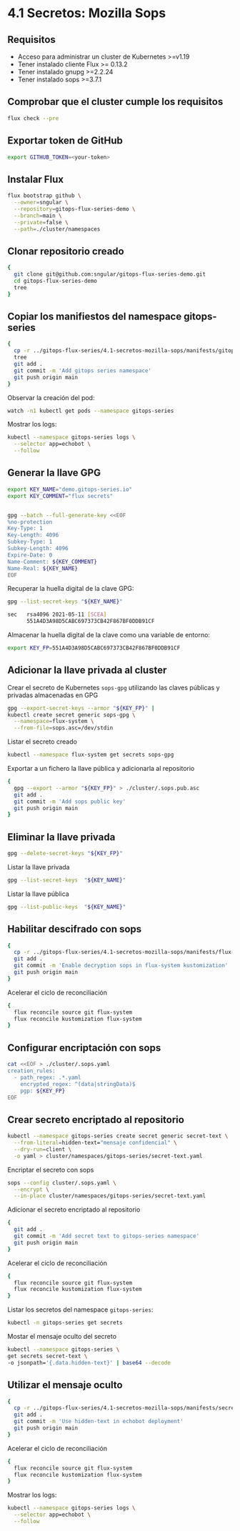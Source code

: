 # 4.1 Secretos: Mozilla Sops

## Requisitos

* Acceso para administrar un cluster de Kubernetes >=v1.19
* Tener instalado cliente Flux >= 0.13.2
* Tener instalado gnupg >=2.2.24
* Tener instalado sops >=3.7.1

## Comprobar que el cluster cumple los requisitos

```bash
flux check --pre
```

## Exportar token de GitHub

```bash
export GITHUB_TOKEN=<your-token>
```

## Instalar Flux

```bash
flux bootstrap github \
  --owner=sngular \
  --repository=gitops-flux-series-demo \
  --branch=main \
  --private=false \
  --path=./cluster/namespaces
```

## Clonar repositorio creado

```bash
{
  git clone git@github.com:sngular/gitops-flux-series-demo.git
  cd gitops-flux-series-demo
  tree
}
```

## Copiar los manifiestos del namespace gitops-series

```bash
{
  cp -r ../gitops-flux-series/4.1-secretos-mozilla-sops/manifests/gitops-series cluster/namespaces
  tree
  git add .
  git commit -m 'Add gitops series namespace'
  git push origin main
}
```

Observar la creación del pod:

```bash
watch -n1 kubectl get pods --namespace gitops-series
```

Mostrar los logs:

```bash
kubectl --namespace gitops-series logs \
  --selector app=echobot \
  --follow
```

## Generar la llave GPG

```bash
export KEY_NAME="demo.gitops-series.io"
export KEY_COMMENT="flux secrets"


gpg --batch --full-generate-key <<EOF
%no-protection
Key-Type: 1
Key-Length: 4096
Subkey-Type: 1
Subkey-Length: 4096
Expire-Date: 0
Name-Comment: ${KEY_COMMENT}
Name-Real: ${KEY_NAME}
EOF
```

Recuperar la huella digital de la clave GPG:

```bash
gpg --list-secret-keys "${KEY_NAME}"

sec   rsa4096 2021-05-11 [SCEA]
      551A4D3A98D5CABC697373CB42F867BF0DDB91CF
```

Almacenar la huella digital de la clave como una variable de entorno:

```bash
export KEY_FP=551A4D3A98D5CABC697373CB42F867BF0DDB91CF
```

## Adicionar la llave privada al cluster

Crear el secreto de Kubernetes `sops-gpg` utilizando las claves públicas y privadas almacenadas en GPG

```bash
gpg --export-secret-keys --armor "${KEY_FP}" |
kubectl create secret generic sops-gpg \
  --namespace=flux-system \
  --from-file=sops.asc=/dev/stdin
```

Listar el secreto creado

```bash
kubectl --namespace flux-system get secrets sops-gpg
```

Exportar a un fichero la llave pública y adicionarla al repositorio

```bash
{
  gpg --export --armor "${KEY_FP}" > ./cluster/.sops.pub.asc
  git add .
  git commit -m 'Add sops public key'
  git push origin main
}
```

## Eliminar la llave privada

```bash
gpg --delete-secret-keys "${KEY_FP}"
```

Listar la llave privada

```bash
gpg --list-secret-keys  "${KEY_NAME}"
```

Listar la llave pública

```bash
gpg --list-public-keys  "${KEY_NAME}"
```

## Habilitar descifrado con sops

```bash
{
  cp -r ../gitops-flux-series/4.1-secretos-mozilla-sops/manifests/flux-system/ cluster/namespaces/flux-system/
  git add .
  git commit -m 'Enable decryption sops in flux-system kustomization'
  git push origin main
}
```

Acelerar el ciclo de reconciliación

```bash
{
  flux reconcile source git flux-system
  flux reconcile kustomization flux-system
}
```

## Configurar encriptación con sops

```bash
cat <<EOF > ./cluster/.sops.yaml
creation_rules:
  - path_regex: .*.yaml
    encrypted_regex: ^(data|stringData)$
    pgp: ${KEY_FP}
EOF
```

## Crear secreto encriptado al repositorio

```bash
kubectl --namespace gitops-series create secret generic secret-text \
  --from-literal=hidden-text="mensaje confidencial" \
  --dry-run=client \
  -o yaml > cluster/namespaces/gitops-series/secret-text.yaml
```

Encriptar el secreto con sops

```bash
sops --config cluster/.sops.yaml \
  --encrypt \
  --in-place cluster/namespaces/gitops-series/secret-text.yaml
```

Adicionar el secreto encriptado al repositorio

```bash
{
  git add .
  git commit -m 'Add secret text to gitops-series namespace'
  git push origin main
}
```

Acelerar el ciclo de reconciliación

```bash
{
  flux reconcile source git flux-system
  flux reconcile kustomization flux-system
}
```

Listar los secretos del namespace `gitops-series`:

```bash
kubectl -n gitops-series get secrets
```

Mostar el mensaje oculto del secreto

```bash
kubectl --namespace gitops-series \
get secrets secret-text \
-o jsonpath='{.data.hidden-text}' | base64 --decode
```

## Utilizar el mensaje oculto

```bash
{
  cp -r ../gitops-flux-series/4.1-secretos-mozilla-sops/manifests/secret-text/ cluster/namespaces/gitops-series/
  git add .
  git commit -m 'Use hidden-text in echobot deployment'
  git push origin main
}
```

Acelerar el ciclo de reconciliación

```bash
{
  flux reconcile source git flux-system
  flux reconcile kustomization flux-system
}
```

Mostrar los logs:

```bash
kubectl --namespace gitops-series logs \
  --selector app=echobot \
  --follow
```